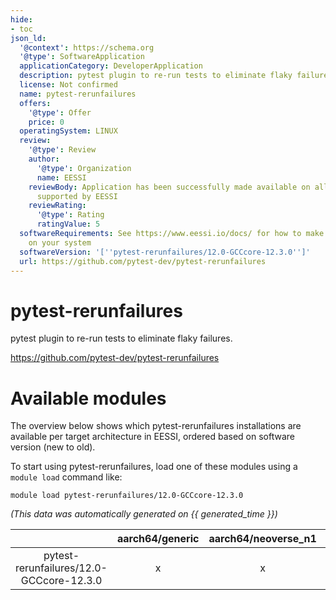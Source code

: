 ```yaml
---
hide:
- toc
json_ld:
  '@context': https://schema.org
  '@type': SoftwareApplication
  applicationCategory: DeveloperApplication
  description: pytest plugin to re-run tests to eliminate flaky failures.
  license: Not confirmed
  name: pytest-rerunfailures
  offers:
    '@type': Offer
    price: 0
  operatingSystem: LINUX
  review:
    '@type': Review
    author:
      '@type': Organization
      name: EESSI
    reviewBody: Application has been successfully made available on all architectures
      supported by EESSI
    reviewRating:
      '@type': Rating
      ratingValue: 5
  softwareRequirements: See https://www.eessi.io/docs/ for how to make EESSI available
    on your system
  softwareVersion: '[''pytest-rerunfailures/12.0-GCCcore-12.3.0'']'
  url: https://github.com/pytest-dev/pytest-rerunfailures
---
```


pytest-rerunfailures
====================


pytest plugin to re-run tests to eliminate flaky failures.

https://github.com/pytest-dev/pytest-rerunfailures
# Available modules


The overview below shows which pytest-rerunfailures installations are available per target architecture in EESSI, ordered based on software version (new to old).

To start using pytest-rerunfailures, load one of these modules using a `module load` command like:

```shell
module load pytest-rerunfailures/12.0-GCCcore-12.3.0
```

*(This data was automatically generated on {{ generated_time }})*  

| |aarch64/generic|aarch64/neoverse_n1|aarch64/neoverse_v1|aarch64/nvidia/grace|x86_64/generic|x86_64/amd/zen2|x86_64/amd/zen3|x86_64/amd/zen4|x86_64/intel/haswell|x86_64/intel/sapphirerapids|x86_64/intel/skylake_avx512|
| :---: | :---: | :---: | :---: | :---: | :---: | :---: | :---: | :---: | :---: | :---: | :---: |
|pytest-rerunfailures/12.0-GCCcore-12.3.0|x|x|x|x|x|x|x|x|x|x|x|
